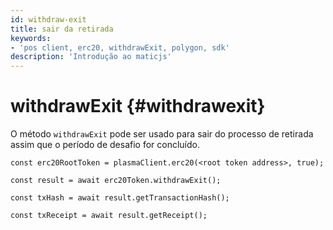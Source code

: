 ```yaml
---
id: withdraw-exit
title: sair da retirada
keywords:
- 'pos client, erc20, withdrawExit, polygon, sdk'
description: 'Introdução ao maticjs'
---
```


# withdrawExit {#withdrawexit}

O método `withdrawExit` pode ser usado para sair do processo de retirada assim que o período de desafio for concluído.

```
const erc20RootToken = plasmaClient.erc20(<root token address>, true);

const result = await erc20Token.withdrawExit();

const txHash = await result.getTransactionHash();

const txReceipt = await result.getReceipt();

```
